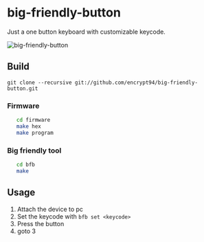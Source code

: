 big-friendly-button
===================

Just a one button keyboard with customizable keycode.

![big-friendly-button](https://i.imgur.com/LjoTHO0.png)

Build
-----

`git clone --recursive git://github.com/encrypt94/big-friendly-button.git`

### Firmware

```sh
   cd firmware
   make hex
   make program
```

### Big friendly tool

```sh
   cd bfb
   make
```

Usage
-----

   1. Attach the device to pc
   2. Set the keycode with `bfb set <keycode>`
   3. Press the button
   4. goto 3